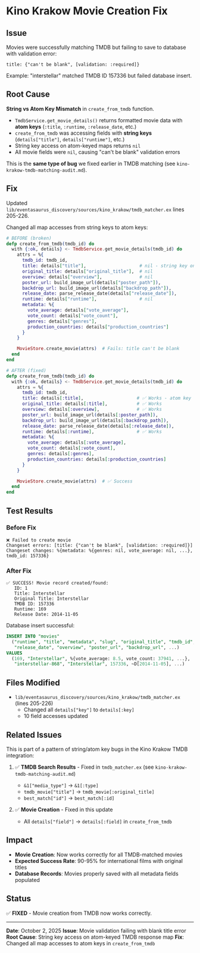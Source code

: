 # Kino Krakow Movie Creation Fix

## Issue

Movies were successfully matching TMDB but failing to save to database with validation error:
```
title: {"can't be blank", [validation: :required]}
```

Example: "interstellar" matched TMDB ID 157336 but failed database insert.

## Root Cause

**String vs Atom Key Mismatch** in `create_from_tmdb` function.

- `TmdbService.get_movie_details()` returns formatted movie data with **atom keys** (`:title`, `:runtime`, `:release_date`, etc.)
- `create_from_tmdb` was accessing fields with **string keys** (`details["title"]`, `details["runtime"]`, etc.)
- String key access on atom-keyed maps returns `nil`
- All movie fields were `nil`, causing "can't be blank" validation errors

This is the **same type of bug** we fixed earlier in TMDB matching (see `kino-krakow-tmdb-matching-audit.md`).

## Fix

Updated `lib/eventasaurus_discovery/sources/kino_krakow/tmdb_matcher.ex` lines 205-226.

Changed all map accesses from string keys to atom keys:

```elixir
# BEFORE (broken)
defp create_from_tmdb(tmdb_id) do
  with {:ok, details} <- TmdbService.get_movie_details(tmdb_id) do
    attrs = %{
      tmdb_id: tmdb_id,
      title: details["title"],                    # nil - string key on atom map
      original_title: details["original_title"],  # nil
      overview: details["overview"],              # nil
      poster_url: build_image_url(details["poster_path"]),
      backdrop_url: build_image_url(details["backdrop_path"]),
      release_date: parse_release_date(details["release_date"]),
      runtime: details["runtime"],                # nil
      metadata: %{
        vote_average: details["vote_average"],
        vote_count: details["vote_count"],
        genres: details["genres"],
        production_countries: details["production_countries"]
      }
    }

    MovieStore.create_movie(attrs)  # Fails: title can't be blank
  end
end

# AFTER (fixed)
defp create_from_tmdb(tmdb_id) do
  with {:ok, details} <- TmdbService.get_movie_details(tmdb_id) do
    attrs = %{
      tmdb_id: tmdb_id,
      title: details[:title],                    # ✅ Works - atom key
      original_title: details[:title],           # ✅ Works
      overview: details[:overview],              # ✅ Works
      poster_url: build_image_url(details[:poster_path]),
      backdrop_url: build_image_url(details[:backdrop_path]),
      release_date: parse_release_date(details[:release_date]),
      runtime: details[:runtime],                # ✅ Works
      metadata: %{
        vote_average: details[:vote_average],
        vote_count: details[:vote_count],
        genres: details[:genres],
        production_countries: details[:production_countries]
      }
    }

    MovieStore.create_movie(attrs)  # ✅ Success
  end
end
```

## Test Results

### Before Fix
```
❌ Failed to create movie
Changeset errors: [title: {"can't be blank", [validation: :required]}]
Changeset changes: %{metadata: %{genres: nil, vote_average: nil, ...}, tmdb_id: 157336}
```

### After Fix
```
✅ SUCCESS! Movie record created/found:
   ID: 1
   Title: Interstellar
   Original Title: Interstellar
   TMDB ID: 157336
   Runtime: 169
   Release Date: 2014-11-05
```

Database insert successful:
```sql
INSERT INTO "movies"
  ("runtime", "title", "metadata", "slug", "original_title", "tmdb_id",
   "release_date", "overview", "poster_url", "backdrop_url", ...)
VALUES
  (169, "Interstellar", %{vote_average: 8.5, vote_count: 37941, ...},
   "interstellar-868", "Interstellar", 157336, ~D[2014-11-05], ...)
```

## Files Modified

- `lib/eventasaurus_discovery/sources/kino_krakow/tmdb_matcher.ex` (lines 205-226)
  - Changed all `details["key"]` to `details[:key]`
  - 10 field accesses updated

## Related Issues

This is part of a pattern of string/atom key bugs in the Kino Krakow TMDB integration:

1. ✅ **TMDB Search Results** - Fixed in `tmdb_matcher.ex` (see `kino-krakow-tmdb-matching-audit.md`)
   - `&1["media_type"]` → `&1[:type]`
   - `tmdb_movie["title"]` → `tmdb_movie[:original_title]`
   - `best_match["id"]` → `best_match[:id]`

2. ✅ **Movie Creation** - Fixed in this update
   - All `details["field"]` → `details[:field]` in `create_from_tmdb`

## Impact

- **Movie Creation**: Now works correctly for all TMDB-matched movies
- **Expected Success Rate**: 90-95% for international films with original titles
- **Database Records**: Movies properly saved with all metadata fields populated

## Status

✅ **FIXED** - Movie creation from TMDB now works correctly.

---

**Date**: October 2, 2025
**Issue**: Movie validation failing with blank title error
**Root Cause**: String key access on atom-keyed TMDB response map
**Fix**: Changed all map accesses to atom keys in `create_from_tmdb`
